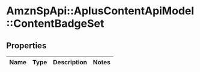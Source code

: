 # AmznSpApi::AplusContentApiModel::ContentBadgeSet

## Properties
Name | Type | Description | Notes
------------ | ------------- | ------------- | -------------

